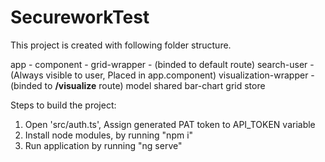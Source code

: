 # SecureworkTest

This project is created with following folder structure.

app -
    component - 
        grid-wrapper - (binded to default route)
        search-user - (Always visible to user, Placed in app.component)
        visualization-wrapper - (binded to **/visualize** route)
    model 
    shared
        bar-chart
        grid
    store


Steps to build the project: 
1. Open 'src/auth.ts', Assign generated PAT token to API_TOKEN variable
2. Install node modules, by running "npm i"
3. Run application by running "ng serve"